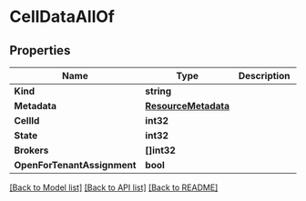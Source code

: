 # CellDataAllOf

## Properties

Name | Type | Description | Notes
------------ | ------------- | ------------- | -------------
**Kind** | **string** |  | 
**Metadata** | [**ResourceMetadata**](ResourceMetadata.md) |  | 
**CellId** | **int32** |  | 
**State** | **int32** |  | 
**Brokers** | **[]int32** |  | 
**OpenForTenantAssignment** | **bool** |  | 

[[Back to Model list]](../README.md#documentation-for-models) [[Back to API list]](../README.md#documentation-for-api-endpoints) [[Back to README]](../README.md)


